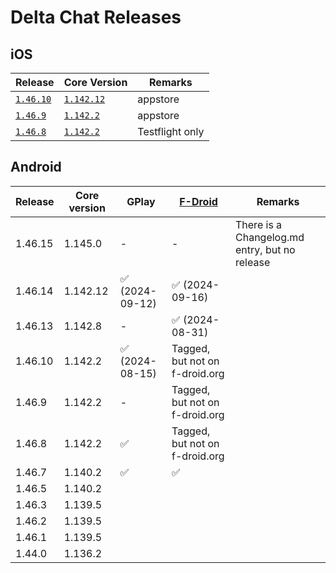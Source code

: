 # Delta Chat Releases

## iOS

| Release                  | Core Version                   | Remarks            |
| ------------------------ | ------------------------------ |--------------------|
| [`1.46.10`][ios-1.46.10] | [`1.142.12`][core-1.142.12]    | appstore           |
| [`1.46.9`][ios-1.46.9]   | [`1.142.2`][core-1.142.2]      | appstore           |
| [`1.46.8`][ios-1.46.8]   | [`1.142.2`][core-1.142.2]      | Testflight only    |

[ios-1.46.10]: https://github.com/deltachat/deltachat-ios/releases/tag/1.46.10
[ios-1.46.9]: https://github.com/deltachat/deltachat-ios/releases/tag/1.46.9
[ios-1.46.8]: https://github.com/deltachat/deltachat-ios/releases/tag/1.46.8

[core-1.142.12]: https://github.com/deltachat/deltachat-core-rust/releases/tag/v1.142.12
[core-1.142.2]: https://github.com/deltachat/deltachat-core-rust/releases/tag/v1.142.2

## Android

| Release         | Core version | GPlay           | [F-Droid](https://f-droid.org/packages/com.b44t.messenger/) | Remarks |
|-----------------|--------------|-----------------|--------------------------------|----------|
| 1.46.15         | 1.145.0      | -               | -                              | There is a Changelog.md entry, but no release |
| 1.46.14         | 1.142.12     | ✅ (2024-09-12) | ✅ (2024-09-16)                |          |
| 1.46.13         | 1.142.8      | -               | ✅ (2024-08-31)                |          |
| 1.46.10         | 1.142.2      | ✅ (2024-08-15) | Tagged, but not on f-droid.org |          |
| 1.46.9          | 1.142.2      | -               | Tagged, but not on f-droid.org |          |
| 1.46.8          | 1.142.2      | ✅              | Tagged, but not on f-droid.org |          |
| 1.46.7          | 1.140.2      | ✅              | ✅                             |          |
| 1.46.5          | 1.140.2      |
| 1.46.3          | 1.139.5      |
| 1.46.2          | 1.139.5      |
| 1.46.1          | 1.139.5      |
| 1.44.0          | 1.136.2      |

